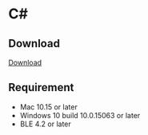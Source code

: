 # C\#

## Download

[Download](https://app.brainco.cn/universal/crimson-sdk-prebuild/1.1.0/csharp/cs.zip)

## Requirement

- Mac 10.15 or later
- Windows 10 build 10.0.15063 or later
- BLE 4.2 or later
